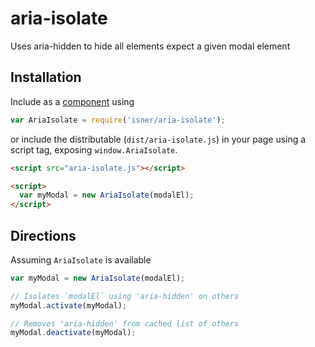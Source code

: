 
# aria-isolate

Uses aria-hidden to hide all elements expect a given modal element

## Installation

Include as a [component](https://github.com/componentjs/component) using

```js
var AriaIsolate = require('isner/aria-isolate');
```

or include the distributable (`dist/aria-isolate.js`) in your page using a script tag, exposing `window.AriaIsolate`.

```html
<script src="aria-isolate.js"></script>

<script>
  var myModal = new AriaIsolate(modalEl);
</script>
```

## Directions

Assuming `AriaIsolate` is available

```js
var myModal = new AriaIsolate(modalEl);

// Isolates `modalEl` using 'aria-hidden' on others
myModal.activate(myModal);

// Removes 'aria-hidden' from cached list of others
myModal.deactivate(myModal);
```
